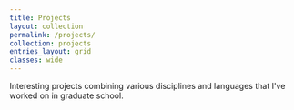 ```yaml
---
title: Projects
layout: collection
permalink: /projects/
collection: projects
entries_layout: grid
classes: wide
---
```

Interesting projects combining various disciplines and languages that I've worked on in graduate school.
